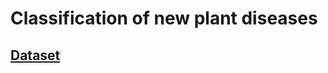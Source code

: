 # Classification of new plant diseases

## [Dataset](https://www.kaggle.com/datasets/vipoooool/new-plant-diseases-dataset)
